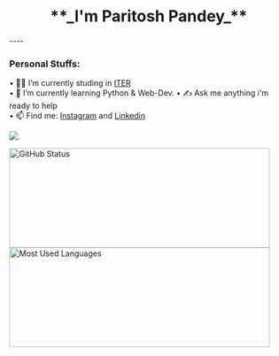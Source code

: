 <h1 align="center"> 
  **_I'm Paritosh Pandey_**  
 </h1>
 ----
 <h3><b>Personal Stuffs:</b></h3>

• 👨‍🎓 I’m currently studing in [ITER](https://www.soa.ac.in/iter) <br> 
• 🌱 I’m currently learning Python & Web-Dev.
• ✍ Ask me anything i'm ready to help   
• 📫 Find me: [Instagram](https://www.instagram.com/paritosh7784/) and [Linkedin](https://www.linkedin.com/in/paritosh-pandey-9820b61b3/)

![](https://komarev.com/ghpvc/?username=Paritosh-gif&color=green)

<p>
<img width="470px" height="180px" src="https://github-readme-stats.vercel.app/api?username=Paritosh-gif&count_private=true&show_icons=true&theme=chartreuse-dark" alt="GitHub Status"/>
<img width="470px" height="180px" src = "https://github-readme-stats.vercel.app/api/top-langs/?username=Paritosh-gif&show_icons=true&layout=compact&theme=chartreuse-dark" alt="Most Used Languages">
</p>
